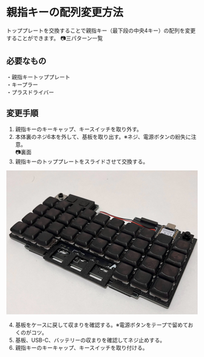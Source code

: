 # 親指キーの配列変更方法
トッププレートを交換することで親指キー（最下段の中央4キー）の配列を変更することができます。
📷三パターン一覧

## 必要なもの
・親指キートッププレート  
・キープラー  
・プラスドライバー  

## 変更手順
1. 親指キーのキーキャップ、キースイッチを取り外す。
2. 本体裏のネジ6本を外して、基板を取り出す。※ネジ、電源ボタンの紛失に注意。  
📷裏面
3. 親指キーのトッププレートをスライドさせて交換する。  
<img src="img/top_slide.jpg">

4. 基板をケースに戻して収まりを確認する。※電源ボタンをテープで留めておくのがコツ。  
5. 基板、USB-C、バッテリーの収まりを確認してネジ止めする。  
6. 親指キーのキーキャップ、キースイッチを取り付ける。